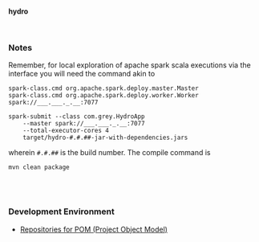 <br>

**hydro**

<br>

### Notes

Remember, for local exploration of apache spark scala executions via the interface you will need the command akin to

```shell
spark-class.cmd org.apache.spark.deploy.master.Master
spark-class.cmd org.apache.spark.deploy.worker.Worker spark://___.___._.__:7077

spark-submit --class com.grey.HydroApp 
	--master spark://___.___._.__:7077 
	--total-executor-cores 4 
	target/hydro-#.#.##-jar-with-dependencies.jars
```

wherein `#.#.##` is the build number.  The compile command is

```shell
mvn clean package
``` 

<br>
<br>

### Development Environment

* [Repositories for POM (Project Object Model)](https://mvnrepository.com/repos)


<br>
<br>

<br>
<br>

<br>
<br>

<br>
<br>
